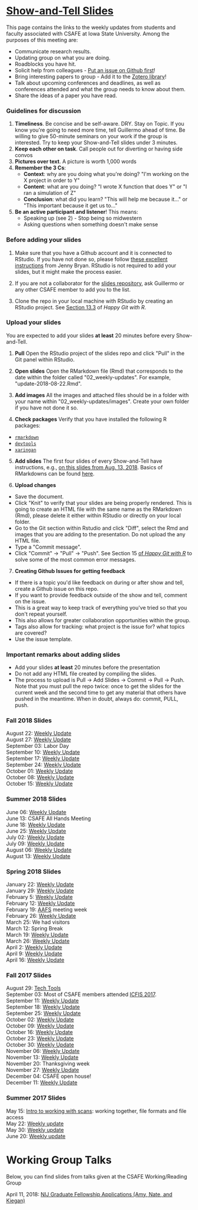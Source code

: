 # [Show-and-Tell Slides](https://csafe-isu.github.io/slides/README.html)

This page contains the links to the weekly updates from students and faculty associated with CSAFE at Iowa State University. Among the purposes of this meeting are:

- Communicate research results.
- Updating group on what you are doing. 
- Roadblocks you have hit.
- Solicit help from colleagues - [Put an issue on Github first](https://help.github.com/articles/creating-an-issue/)! 
- Bring interesting papers to group - Add it to the [Zotero library](https://csafe-isu.github.io/slides/02_weekly-updates/update-2018-08-22.html#23)! 
- Talk about upcoming conferences and deadlines, as well as conferences attended and what the group needs to know about them.
- Share the ideas of a paper you have read.


### Guidelines for discussion

1. **Timeliness**. Be concise and be self-aware. DRY. Stay on Topic. If you know you're going to need more time, tell Guillermo ahead of time. Be willing to give 50-minute seminars on your work if the group is interested. Try to keep your Show-and-Tell slides under 3 minutes. 
2. **Keep each other on task**. Call people out for diverting or having side convos
3. **Pictures over text**. A picture is worth 1,000 words
4. **Remember the 3 Cs**: 
    + **Context**: why are you doing what you're doing? "I'm working on the X project in order to Y" 
    + **Content**: what are you doing? "I wrote X function that does Y" or "I ran a simulation of Z" 
    + **Conclusion**: what did you learn? "This will help me because it..." or "This important because it get us to..."
8. **Be an active participant and listener**! This means:
    + Speaking up (see 2) - Stop being so midwestern
    + Asking questions when something doesn't make sense



### Before adding your slides

1. Make sure that you have a Github account and it is connected to RStudio. If you have not done so, please follow [these excellent instructions](http://happygitwithr.com/rstudio-git-github.html) from Jenny Bryan. RStudio is not required to add your slides, but it might make the process easier.

2. If you are not a collaborator for the [slides repository](https://github.com/CSAFE-ISU/slides/), ask Guillermo or any other CSAFE member to add you to the list.

3. Clone the repo in your local machine with RStudio by creating an RStudio project. See [Section 13.3](http://happygitwithr.com/rstudio-git-github.html) of *Happy Git with R*. 

### Upload your slides

You are expected to add your slides **at least** 20 minutes before every Show-and-Tell.

1. **Pull** Open the RStudio project of the slides repo and click "Pull" in the Git panel within RStudio.

2. **Open slides** Open the RMarkdown file (Rmd) that corresponds to the date within the folder called "02_weekly-updates". For example, "update-2018-08-22.Rmd".

3. **Add images** All the images and attached files should be in a folder with your name within "02_weekly-updates/images". Create your own folder if you have not done it so.

4. **Check packages** Verify that you have installed the following R packages:
  - [`rmarkdown`](https://rmarkdown.rstudio.com/lesson-1.html)
  - [`devtools`](https://www.r-project.org/nosvn/pandoc/devtools.html)
  - [`xaringan`](https://github.com/yihui/xaringan)

5. **Add slides** The first four slides of every Show-and-Tell have instructions, e.g., [on this slides from Aug. 13, 2018](https://csafe-isu.github.io/slides/02_weekly-updates/update-2018-08-13.html#1). Basics of RMarkdowns can be found [here](https://rmarkdown.rstudio.com/authoring_basics.html).

6. **Upload changes** 
  - Save the document. 
  - Click "Knit" to verify that your slides are being properly rendered. This is going to create an HTML file with the same name as the RMarkdown (Rmd), please delete it either within RStudio or directly on your local folder.
  - Go to the Git section within Rstudio and click "Diff", select the Rmd and images that you are adding to the presentation. Do not upload the any HTML file.
  - Type a "Commit message". 
  - Click "Commit" -> "Pull" -> "Push". See Section 15 [of *Happy Git with R*](http://happygitwithr.com/troubleshooting.html#rstudio-is-not-making-certain-files-available-for-stagingcommitting) to solve some of the most common error messages.
 
7. **Creating Github Issues for getting feedback**
  - If there is a topic you'd like feedback on during or after show and tell, create a Github issue on this repo. 
  - If you want to provide feedback outside of the show and tell, comment on the issue. 
  - This is a great way to keep track of everything you've tried so that you don't repeat yourself. 
  - This also allows for greater collaboration opportunities within the group. 
  - Tags also allow for tracking: what project is the issue for? what topics are covered?
  - Use the issue template. 

### **Important remarks about adding slides**

- Add your slides **at least** 20 minutes before the presentation
- Do not add any HTML file created by compiling the slides.
- The process to upload is Pull -> Add Slides -> Commit -> Pull -> Push. Note that you must pull the repo twice: once to get the slides for the current week and the second time to get any material that others have pushed in the meantime. When in doubt, always do: commit, PULL, push. 

### Fall 2018 Slides

August 22: [Weekly Update](https://csafe-isu.github.io/slides/02_weekly-updates/update-2018-08-22.html)<br>
August 27: [Weekly Update](https://csafe-isu.github.io/slides/02_weekly-updates/update-2018-08-27.html)<br>
September 03: Labor Day <br>
September 10: [Weekly Update](https://csafe-isu.github.io/slides/02_weekly-updates/update-2018-09-10.html)<br>
September 17: [Weekly Update](https://csafe-isu.github.io/slides/02_weekly-updates/update-2018-09-17.html)<br>
September 24: [Weekly Update](https://csafe-isu.github.io/slides/02_weekly-updates/update-2018-09-24.html)<br>
October 01: [Weekly Update](https://csafe-isu.github.io/slides/02_weekly-updates/update-2018-10-01.html)<br>
October 08: [Weekly Update](https://csafe-isu.github.io/slides/02_weekly-updates/update-2018-10-08.html)<br>
October 15: [Weekly Update](https://csafe-isu.github.io/slides/02_weekly-updates/update-2018-10-15.html)<br>

### Summer 2018 Slides

June 06: [Weekly Update](https://csafe-isu.github.io/slides/02_weekly-updates/update-2018-06-04.html)<br>
June 13: CSAFE All Hands Meeting <br>
June 18: [Weekly Update](https://csafe-isu.github.io/slides/02_weekly-updates/update-2018-06-18.html)<br>
June 25: [Weekly Update](https://csafe-isu.github.io/slides/02_weekly-updates/update-2018-06-25.html)<br>
July 02: [Weekly Update](https://csafe-isu.github.io/slides/02_weekly-updates/update-2018-07-02.html)<br>
July 09: [Weekly Update](https://csafe-isu.github.io/slides/02_weekly-updates/update-2018-07-09.html)<br>
August 06: [Weekly Update](https://csafe-isu.github.io/slides/02_weekly-updates/update-2018-08-06.html)<br>
August 13: [Weekly Update](https://csafe-isu.github.io/slides/02_weekly-updates/update-2018-08-13.html)<br>


### Spring 2018 Slides

January 22: [Weekly Update](https://csafe-isu.github.io/slides/02_weekly-updates/update-2018-01-22.html)<br>
January 29: [Weekly Update](https://csafe-isu.github.io/slides/02_weekly-updates/update-2018-01-29.html)<br>
February 5: [Weekly Update](https://csafe-isu.github.io/slides/02_weekly-updates/update-2018-02-05.html)<br>
February 12: [Weekly Update](https://csafe-isu.github.io/slides/02_weekly-updates/update-2018-02-12.html)<br>
February 19: [AAFS](https://csafe-isu.github.io/slides/02_weekly-updates/update-2018-02-12.html) meeting week <br>
February 26: [Weekly Update](https://csafe-isu.github.io/slides/02_weekly-updates/update-2018-02-26.html)<br>
March 25: We had visitors<br>
March 12: Spring Break<br>
March 19: [Weekly Update](https://csafe-isu.github.io/slides/02_weekly-updates/update-2018-03-19.html)<br>
March 26: [Weekly Update](https://csafe-isu.github.io/slides/02_weekly-updates/update-2018-03-26.html)<br>
April 2: [Weekly Update](https://csafe-isu.github.io/slides/02_weekly-updates/update-2018-04-02.html)<br>
April 9: [Weekly Update](https://csafe-isu.github.io/slides/02_weekly-updates/update-2018-04-09.html)<br>
April 16: [Weekly Update](https://csafe-isu.github.io/slides/02_weekly-updates/update-2018-04-16.html)<br>


### Fall 2017 Slides

August 29: [Tech Tools](https://csafe-isu.github.io/slides/03_tech_tools/techtools-slides.html)<br>
September 03: Most of CSAFE members attended [ICFIS 2017](http://www.cvent.com/events/icfis-2017-international-conference-on-forensic-inference-and-statistics/event-summary-6d357a9583224144866d64f44de367a2.aspx). <br>
September 11: [Weekly Update](https://csafe-isu.github.io/slides/02_weekly-updates/update-2017-09-11.html)<br>
September 18: [Weekly Update](https://csafe-isu.github.io/slides/02_weekly-updates/update-2017-09-18.html)<br>
September 25: [Weekly Update](https://csafe-isu.github.io/slides/02_weekly-updates/update-2017-09-25.html)<br>
October 02: [Weekly Update](https://csafe-isu.github.io/slides/02_weekly-updates/update-2017-10-02.html)<br>
October 09: [Weekly Update](https://csafe-isu.github.io/slides/02_weekly-updates/update-2017-10-09.html)<br>
October 16: [Weekly Update](https://csafe-isu.github.io/slides/02_weekly-updates/update-2017-10-16.html)<br>
October 23: [Weekly Update](https://csafe-isu.github.io/slides/02_weekly-updates/update-2017-10-23.html)<br>
October 30: [Weekly Update](https://csafe-isu.github.io/slides/02_weekly-updates/update-2017-10-30.html)<br>
November 06: [Weekly Update](https://csafe-isu.github.io/slides/02_weekly-updates/update-2017-11-06.html)<br>
November 13: [Weekly Update](https://csafe-isu.github.io/slides/02_weekly-updates/update-2017-11-13.html)<br>
November 20: Thanksgiving week <br>
November 27: [Weekly Update](https://csafe-isu.github.io/slides/02_weekly-updates/update-2017-11-27.html)<br>
December 04: CSAFE open house! <br>
December 11: [Weekly Update](https://csafe-isu.github.io/slides/02_weekly-updates/update-2017-12-11.html)<br>


### Summer 2017 Slides

May 15: [Intro to working with scans](https://csafe-isu.github.io/slides/01_intro-to-scans/intro-x3p.html): working together, file formats and file access<br>
May 22: [Weekly update](https://csafe-isu.github.io/slides/02_weekly-updates/update-2017-05-22.html)<br>
May 30: [Weekly update](https://csafe-isu.github.io/slides/02_weekly-updates/update-2017-05-29.html)<br>
June 20: [Weekly update](https://csafe-isu.github.io/slides/02_weekly-updates/update-2017-06-20.html) 





# Working Group Talks  

Below, you can find slides from talks given at the CSAFE Working/Reading Group  

April 11, 2018: [NIJ Graduate Fellowship Applications (Amy, Nate, and Kiegan)](https://csafe-isu.github.io/slides/04_working-group-talks/NIJ_Graduate_Fellowship_Applications.pdf)<br>

